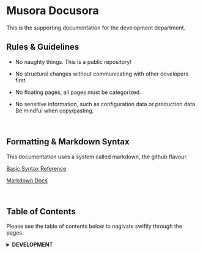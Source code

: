 Musora Docusora
=

This is the supporting documentation for the development department.

Rules & Guidelines
-
-   No naughty things. This is a public repository!

-   No structural changes without communicating with other developers first.

-   No floating pages, all pages must be categorized.

-   No sensitive information, such as configuration data or production data. Be mindful when copy/pasting.

<br>

Formatting & Markdown Syntax
-

This documentation uses a system called markdown, the github flavour.

[Basic Syntax Reference](https://help.github.com/articles/basic-writing-and-formatting-syntax/)

[Markdown Docs](https://help.github.com/categories/writing-on-github/)

<br>

Table of Contents
-
Please see the table of contents below to nagivate swiftly through the pages.

<details><summary><b>DEVELOPMENT</b></summary>
    <p>
        <ul><details><summary><b>Production Emergency</b></summary>
            <ul>
                <a href="docs/development/production-emergency/website-offline.md">
                    Website Offline
                </a><br>
                <a href="docs/development/production-emergency/infusionsoft-api-down.md">
                    Infusionsoft API Down
                </a><br>
            </ul>
        </ul>
    </p>
</details>
